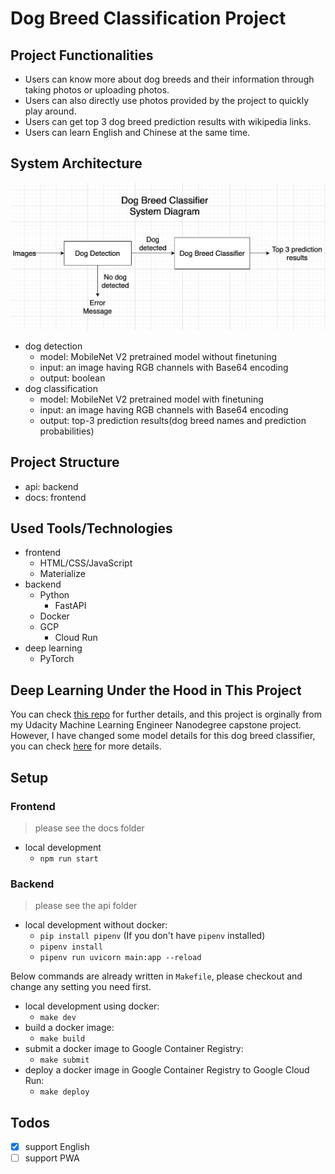 # Dog Breed Classification Project

## Project Functionalities

- Users can know more about dog breeds and their information through taking photos or uploading photos.
- Users can also directly use photos provided by the project to quickly play around.
- Users can get top 3 dog breed prediction results with wikipedia links.
- Users can learn English and Chinese at the same time.

## System Architecture

![](system-diagram.png)

- dog detection
  - model: MobileNet V2 pretrained model without finetuning
  - input: an image having RGB channels with Base64 encoding
  - output: boolean
- dog classification
  - model: MobileNet V2 pretrained model with finetuning
  - input: an image having RGB channels with Base64 encoding
  - output: top-3 prediction results(dog breed names and prediction probabilities)

## Project Structure

- api: backend
- docs: frontend

## Used Tools/Technologies

- frontend
  - HTML/CSS/JavaScript
  - Materialize
- backend
  - Python
    - FastAPI
  - Docker
  - GCP
    - Cloud Run
- deep learning
  - PyTorch

## Deep Learning Under the Hood in This Project

You can check [this repo](https://github.com/cyyeh/ml-engineering-ndegree/tree/master/projects/capstone-project) for further details, and this project is orginally from my Udacity Machine Learning Engineer Nanodegree capstone project. However, I have changed some model details for this dog breed classifier, you can check [here](https://github.com/cyyeh/ml-engineering-ndegree/tree/master/projects/capstone-project/deployment) for more details.

## Setup

### Frontend

> please see the docs folder

- local development
  - `npm run start`

### Backend

> please see the api folder

- local development without docker:
  - `pip install pipenv` (If you don't have `pipenv` installed)
  - `pipenv install`
  - `pipenv run uvicorn main:app --reload`

Below commands are already written in `Makefile`, please checkout and change any setting you need first.
- local development using docker:
  - `make dev`
- build a docker image:
  - `make build`
- submit a docker image to Google Container Registry:
  - `make submit`
- deploy a docker image in Google Container Registry to Google Cloud Run:
  - `make deploy`

## Todos

- [x] support English
- [ ] support PWA
